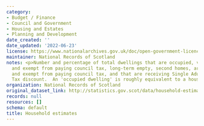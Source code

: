 ```yaml
---
category:
- Budget / Finance
- Council and Government
- Housing and Estates
- Planning and Development
date_created: ''
date_updated: '2022-06-23'
license: https://www.nationalarchives.gov.uk/doc/open-government-licence/version/3/
maintainer: National Records of Scotland
notes: <p>Number and percentage of total dwellings that are occupied, vacant, unoccupied
  and exempt from paying council tax, long-term empty, second homes, are occupied
  and exempt from paying council tax, and that are receiving Single Adult Council
  Tax discount.  An 'occupied dwelling' is roughly equivalent to a household.</p>
organization: National Records of Scotland
original_dataset_link: http://statistics.gov.scot/data/household-estimates
records: null
resources: []
schema: default
title: Household estimates
---
```

